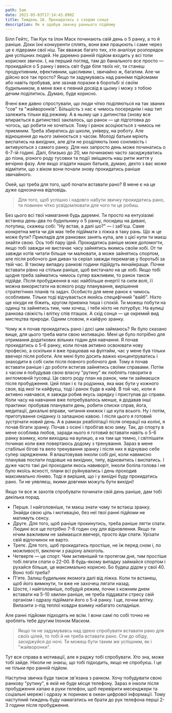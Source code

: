```yaml
---
path: 5am
date: 2021-05-03T17:14:43.890Z
title: Тиждень 18. Прокидатись з сходом сонця
description: Як я здобув звичку раннього підйому
---
```

Білл Гейтс, Тім Кук та Ілон Маск починають свій день о 5 ранку, а то й раніше. Доки їхні конкуренти сплять, вони вже працюють і саме через це є лідерами свої ніш. Так вважає багато тих, хто аналізує розпорядок дня успішних людей. Не даремно ранній підйом входить у всі топи корисних звичок. І, на перший погляд, там до банального все просто — прокидайся о 5 ранку і ввесь світ буде біля твоїх ніг, ти станеш продуктивним, ефективним, щасливим і, звичайно ж, багатим. Але чи дійсно все так просто? Якщо ти задумувавсь над ранніми підйомами або навіть пробував, але зазнав поразки в боротьбі зі своїм будильником, в мене вже є певний досвід в цьому і можу з тобою дечим поділитись. Думаю, буде корисно.

Вчені вже давно спростували, що люди чітко поділяються на так званих "сов" та "жайворонків". Більшість з нас є чимось посереднім і наш тип залежить тільки від режиму. А в ньому ще з дитинства (знову все впирається в дитинство) заклалось, що ранок — це підготовка до чогось, що робити не хочеться. Тому і ранок асоціюється з чимось не приємним. Треба збиратись до школи, універу, на роботу. Але відношення до нього змінюється з часом. Молоді батьки мріють виспатись на вихідних, але діти не розділяють їхню сонливість і активуються з самого ранку. Для них запросто день може починатись о 6-7-ій годині. Далі, близько до 20, ми починаємо часто засиджуватись до пізна, різного роду тусовки та події зміщають наш ритм життя у вечірню фазу. Але якщо згадати наших батьків, думаю, дехто з вас може відмітити, що з віком вони почали знову прокидатись раніше звичайного.

Окей, що треба для того, щоб почати вставати рано? В мене є на це дуже однозначна відповідь.

> Для того, щоб успішно і надовго набути звичку прокидатись рано, ти повинен чітко усвідомлювати для чого ти це робиш.

Без цього всі твої намагання будь даремні. Ти просто на ентузіазмі встанеш день-два по будильнику о 5 ранку, посидиш на дивані, потупиш, скажеш собі: "Ну встав, а далі шо?" — і заб'єш. Саме конкретна мета чи дія має тебе підіймати з ліжка в таку рань. Що ж це може бути? Прикладів для ранкових занять купа, але з цієї купи ти маєш знайти свою. Ось тобі пару ідей. Прокидатись раніше може допомогти, якщо тобі завжди не вистачає часу зайнятись якимсь своїм хобі. От ти завжди хотів читати більше чи малювати, а може зайнятись спортом, але після робочого дня диван та серіал завжди перемагав у боротьбі за твій час. В такому випадку ранкові години підійдуть якнайкраще. Почни вставати рівно на стільки раніше, щоб вистачало на це хобі. Якщо тобі щодня треба займатись чимось супер важливим, то ранок також підійде. Після пробудження в нас найбільше енергії та сили волі, її можна використати на всякого роду планування, вирішення стратегічних планів та задач. Особисто для мене ранок є чимось особливим. Тільки тоді відчувається якийсь специфічний "вайб". Ніхто ще нікуди не біжить, кругом приємна тиша і спокій. Ти можеш побути на одинці та зайнятись тим, чим хочеш, і тебе ніхто не потурбує. На вулиці ранкова свіжість і влітку спів пташок. А схід сонця — це окремий вид мистецтва природи. Одним словом, я кайфую зранку.

Чому ж я почав прокидатись рано і досі цим займаюсь? Як було сказано вище, для цього треба мати свою мотивацію. Мені це було потрібно для отримання додаткових вільних годин для навчання. Я почав прокидатись о 5-6 ранку, коли почав активно освоювати нову професію, а оскільки я вже працював на фултайм, час у мене був тільки ввечері після роботи. Але мені було досить важко концентруватись і знаходити в собі сили після повного робочого дня. Тому я почав вставати раніше і до роботи встигав зайнятись своїми справами. Потім з часом я побудував свою власну "рутину" як люблять говорити в англомовній тусовці. Це свого роду план на ранок, чим ти займаєшся після пробудження. Цей план і є та родзинка, яка має бути у кожного своя, від якої ти кайфуєш, тоді і ранок буде в кайф. В той час, коли я активно навчався, я завжди робив якусь зарядку і приступав до справи. Коли часу на навчання вже потребувалось менше, я додавав інші практики: пробував планувати день, робити списки справ, йога, медитації, дихальні вправи, читання книжок і ще купа всього. Ну і потім, приготування сніданку із запашною кавою. І після цього я готовий зустрічати новий день. А в рамках реабілітації після операції на коліні, я почав бігати зранку. Почав з осені і пробігав всю зиму. Так, до спорту в мене особлива любов, заради нього я готовий вставати навіть о 5-6 ранку взимку, коли виходиш на вулицю, а на там ще темно, і світлішати починає коли вже повертаюсь додому з тренування. Зараз в мене стабільні бігові та вело тренування зранку і після них я відчуваю себе супер зарядженим. Я влаштовував інколи собі дні, коли навмисно планував поспати подовше на вихідних, типу, відновитись і виспатись. І дуже часто такі дні проходили якось навиворіт, інколи боліла голова і не було якоїсь ясності, плани всі руйнувались і день проходив максимально ліниво. Тоді я вирішив, що і у вихідні буду прокидатись рано. Ти не уявляєш, якими довгими можуть бути вихідні!

Якщо ти все ж захотів спробувати починати свій день раніше, дам тобі декілька порад.

* Перше. І найголовніше, ти маєш знати чому ти встаєш зранку. Знайди свою ціль і мотивацію, без неї твої ранні підйоми не матимуть сенсу.
* Друге. Для того, щоб раніше прокинутись, треба раніше лягти спати. Людині все ще потрібно 7-8 годин сну для відновлення. Якщо ти нічим важливим не займаєшся ввечері, просто йди спати. Урізати свій відпочинок не варто.
* Третє. Для того, щоб прокидатись простіше, не їж перед сном і, по можливості, виключи з раціону алкоголь.
* Четверте — це спорт. Чим активніший ти протягом дня, тим простіше тобі лягати спати о 22-00. В будь-якому випадку займайся спортом і рухайся більше, це максимально корисно. Бо будеш дідом у свої 40. Воно тобі треба?
* П'яте. Залиш будильник якомога далі від ліжка. Коли ти встанеш, щоб його вимкнути, ти вже не захочеш лягати назад.
* Шосте, і найголовніше, побудуй режим, почни з кожним днем вставати на 5-10 хвилин раніше, не треба піддавати стресу свій організм і одразу підіймати його о 5-й ранку. І ще, почни влітку. Вилазити з-під теплої ковдри взимку набагато складніше.

Але ранні підйоми підходять не всім. І вони самі по собі точно не зроблять тебе другим Ілоном Маском.

> Якщо ти не задумувавсь над ідеєю спробувати вставати рано для своїх цілей, то тобі й не треба вставати рано. Спи до обіду, засиджуйся до ночі. Ти можеш бути таким же успішним, як і "жайворонки".

Тут вся справа в мотивації, але я раджу тобі спробувати. Хто зна, може тобі зайде. Ніколи не знаєш, що тобі підходить, якщо не спробуєш. І це не тільки про ранній підйом.

Наступна звичка буде також зв'язана з ранком. Хочу побудувати свою ранкову "рутину", в якій не буде місця телефону. Зараз я інколи після пробудження хапаю в руки телефон, щоб перевірити месенджери та соціальні мережі і одразу ж поринаю в океан цифрової інформації. Тому наступний тиждень буду намагатись не брати до рук телефона перші 2-3 години після пробудження.